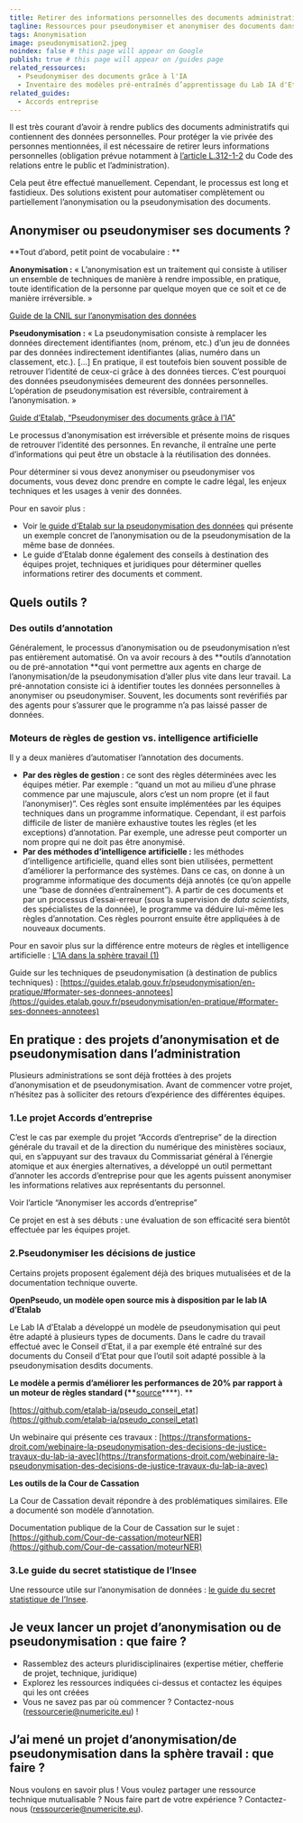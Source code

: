 ```yaml
---
title: Retirer des informations personnelles des documents administratifs
tagline: Ressources pour pseudonymiser et anonymiser des documents dans l’administration
tags: Anonymisation
image: pseudonymisation2.jpeg
noindex: false # this page will appear on Google
publish: true # this page will appear on /guides page
related_ressources:
  - Pseudonymiser des documents grâce à l'IA
  - Inventaire des modèles pré-entraînés d’apprentissage du Lab IA d'Etalab
related_guides:
  - Accords entreprise
---
```


Il est très courant d’avoir à rendre publics des documents administratifs qui contiennent des données personnelles. Pour protéger la vie privée des personnes mentionnées, il est nécessaire de retirer leurs informations personnelles (obligation prévue notamment à [l’article L.312-1-2](https://www.legifrance.gouv.fr/affichCodeArticle.do?idArticle=LEGIARTI000033205514&cidTexte=LEGITEXT000031366350&dateTexte=20161009) du Code des relations entre le public et l’administration).

Cela peut être effectué manuellement. Cependant, le processus est long et fastidieux. Des solutions existent pour automatiser complètement ou partiellement l’anonymisation ou la pseudonymisation des documents.

## Anonymiser ou pseudonymiser ses documents ?

**Tout d’abord, petit point de vocabulaire : **

**Anonymisation :** « L’anonymisation est un traitement qui consiste à utiliser un ensemble de techniques de manière à rendre impossible, en pratique, toute identification de la personne par quelque moyen que ce soit et ce de manière irréversible. »

[Guide de la CNIL sur l’anonymisation des données](https://www.cnil.fr/fr/lanonymisation-des-donnees-un-traitement-cle-pour-lopen-data)

**Pseudonymisation :** « La pseudonymisation consiste à remplacer les données directement identifiantes (nom, prénom, etc.) d’un jeu de données par des données indirectement identifiantes (alias, numéro dans un classement, etc.). [...] En pratique, il est toutefois bien souvent possible de retrouver l’identité de ceux-ci grâce à des données tierces. C’est pourquoi des données pseudonymisées demeurent des données personnelles. L’opération de pseudonymisation est réversible, contrairement à l’anonymisation. »

[Guide d’Etalab, “Pseudonymiser des documents grâce à l’IA”](https://guides.etalab.gouv.fr/pseudonymisation/pourquoi-comment/#qu-est-ce-que-la-pseudonymisation)

Le processus d’anonymisation est irréversible et présente moins de risques de retrouver l’identité des personnes. En revanche, il entraîne une perte d’informations qui peut être un obstacle à la réutilisation des données.

Pour déterminer si vous devez anonymiser ou pseudonymiser vos documents, vous devez donc prendre en compte le cadre légal, les enjeux techniques et les usages à venir des données.

Pour en savoir plus :

- Voir [le guide d’Etalab sur la pseudonymisation des données](https://guides.etalab.gouv.fr/pseudonymisation/pourquoi-comment/#quelles-donnees-personnelles-dois-je-retirer-de-mes-donnees) qui présente un exemple concret de l’anonymisation ou de la pseudonymisation de la même base de données.
- Le guide d’Etalab donne également des conseils à destination des équipes projet, techniques et juridiques pour déterminer quelles informations retirer des documents et comment.

## Quels outils ?

### **Des outils d’annotation**

Généralement, le processus d’anonymisation ou de pseudonymisation n’est pas entièrement automatisé. On va avoir recours à des **outils d’annotation ou de pré-annotation **qui vont permettre aux agents en charge de l’anonymisation/de la pseudonymisation d’aller plus vite dans leur travail. La pré-annotation consiste ici à identifier toutes les données personnelles à anonymiser ou pseudonymiser. Souvent, les documents sont revérifiés par des agents pour s’assurer que le programme n’a pas laissé passer de données.

### **Moteurs de règles de gestion vs. intelligence artificielle**

Il y a deux manières d’automatiser l’annotation des documents.

- **Par des règles de gestion :** ce sont des règles déterminées avec les équipes métier. Par exemple : “quand un mot au milieu d’une phrase commence par une majuscule, alors c’est un nom propre (et il faut l’anonymiser)”. Ces règles sont ensuite implémentées par les équipes techniques dans un programme informatique. Cependant, il est parfois difficile de lister de manière exhaustive toutes les règles (et les exceptions) d’annotation. Par exemple, une adresse peut comporter un nom propre qui ne doit pas être anonymisé.
- **Par des méthodes d’intelligence artificielle :** les méthodes d’intelligence artificielle, quand elles sont bien utilisées, permettent d’améliorer la performance des systèmes. Dans ce cas, on donne à un programme informatique des documents déjà annotés (ce qu’on appelle une “base de données d’entraînement”). A partir de ces documents et par un processus d’essai-erreur (sous la supervision de _data scientists_, des spécialistes de la donnée), le programme va déduire lui-même les règles d’annotation. Ces règles pourront ensuite être appliquées à de nouveaux documents.

Pour en savoir plus sur la différence entre moteurs de règles et intelligence artificielle : [L’IA dans la sphère travail (1)](https://ressourcerie.fabrique.social.gouv.fr/articles/IA%20partie%201)

Guide sur les techniques de pseudonymisation (à destination de publics techniques) : [https://guides.etalab.gouv.fr/pseudonymisation/en-pratique/#formater-ses-donnees-annotees](https://guides.etalab.gouv.fr/pseudonymisation/en-pratique/#formater-ses-donnees-annotees)

## En pratique : des projets d’anonymisation et de pseudonymisation dans l’administration

Plusieurs administrations se sont déjà frottées à des projets d’anonymisation et de pseudonymisation. Avant de commencer votre projet, n’hésitez pas à solliciter des retours d’expérience des différentes équipes.

### 1.Le projet Accords d’entreprise

C’est le cas par exemple du projet “Accords d’entreprise” de la direction générale du travail et de la direction du numérique des ministères sociaux, qui, en s’appuyant sur des travaux du Commissariat général à l’énergie atomique et aux énergies alternatives, a développé un outil permettant d’annoter les accords d’entreprise pour que les agents puissent anonymiser les informations relatives aux représentants du personnel.

Voir l’article “Anonymiser les accords d’entreprise”

Ce projet en est à ses débuts : une évaluation de son efficacité sera bientôt effectuée par les équipes projet.

### 2.Pseudonymiser les décisions de justice

Certains projets proposent également déjà des briques mutualisées et de la documentation technique ouverte.

**OpenPseudo, un modèle open source mis à disposition par le lab IA d’Etalab**

Le Lab IA d’Etalab a développé un modèle de pseudonymisation qui peut être adapté à plusieurs types de documents. Dans le cadre du travail effectué avec le Conseil d’Etat, il a par exemple été entraîné sur des documents du Conseil d’Etat pour que l’outil soit adapté possible à la pseudonymisation desdits documents.

**Le modèle a permis d’améliorer les performances de 20% par rapport à un moteur de règles standard (\*\***[source](https://transformations-droit.com/webinaire-la-pseudonymisation-des-decisions-de-justice-travaux-du-lab-ia-avec)\***\*). **

[https://github.com/etalab-ia/pseudo_conseil_etat](https://github.com/etalab-ia/pseudo_conseil_etat)

Un webinaire qui présente ces travaux : [https://transformations-droit.com/webinaire-la-pseudonymisation-des-decisions-de-justice-travaux-du-lab-ia-avec](https://transformations-droit.com/webinaire-la-pseudonymisation-des-decisions-de-justice-travaux-du-lab-ia-avec)

**Les outils de la Cour de Cassation**

La Cour de Cassation devait répondre à des problématiques similaires. Elle a documenté son modèle d’annotation.

Documentation publique de la Cour de Cassation sur le sujet : [https://github.com/Cour-de-cassation/moteurNER](https://github.com/Cour-de-cassation/moteurNER)

### 3.Le guide du secret statistique de l’Insee

Une ressource utile sur l’anonymisation de données : [le guide du secret statistique de l’Insee](https://www.insee.fr/fr/information/1300624).

## Je veux lancer un projet d’anonymisation ou de pseudonymisation : que faire ?

- Rassemblez des acteurs pluridisciplinaires (expertise métier, chefferie de projet, technique, juridique)
- Explorez les ressources indiquées ci-dessus et contactez les équipes qui les ont créées
- Vous ne savez pas par où commencer ? Contactez-nous ([ressourcerie@numericite.eu](mailto:ressourcerie@numericite.eu)) !

## J’ai mené un projet d’anonymisation/de pseudonymisation dans la sphère travail : que faire ?

Nous voulons en savoir plus ! Vous voulez partager une ressource technique mutualisable ? Nous faire part de votre expérience ? Contactez-nous ([ressourcerie@numericite.eu](mailto:ressourcerie@numericite.eu)).
